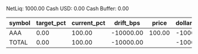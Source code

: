 NetLiq: 1000.00
Cash USD: 0.00
Cash Buffer: 0.00

| symbol | target_pct | current_pct | drift_bps | price | dollar_delta | share_delta | side | est_notional | reason |
| --- | --- | --- | --- | --- | --- | --- | --- | --- | --- |
| AAA | 0.00 | 100.00 | -10000.00 | 100.00 | -1000.00 | -10.0000 | SELL | -1000.00 |  |
| TOTAL | 0.00 | 100.00 | -10000.00 |  | -1000.00 |  |  | -1000.00 |  |
